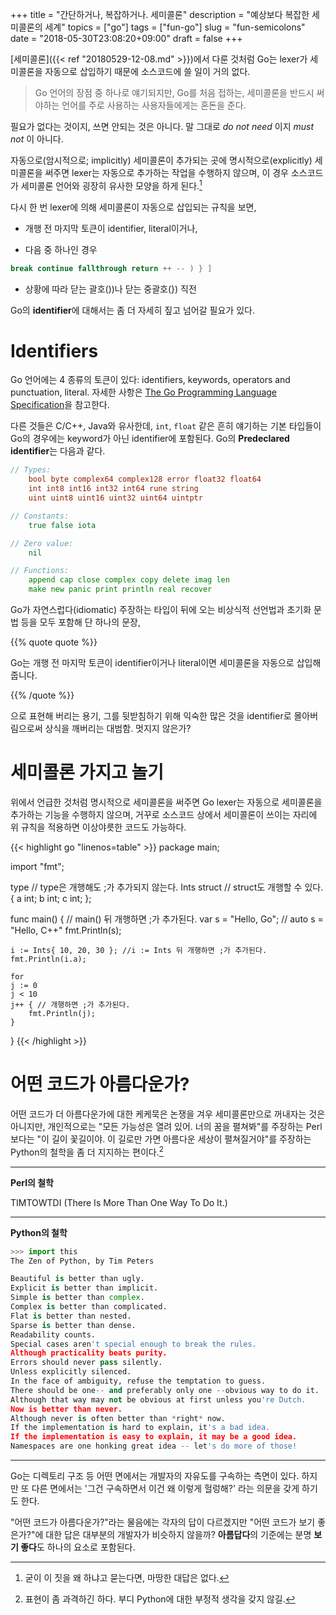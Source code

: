 +++
title = "간단하거나, 복잡하거나. 세미콜론"
description = "예상보다 복잡한 세미콜론의 세계"
topics = ["go"]
tags = ["fun-go"]
slug = "fun-semicolons"
date = "2018-05-30T23:08:20+09:00"
draft = false
+++

[세미콜론]({{< ref "20180529-12-08.md" >}})에서 다룬 것처럼 Go는 lexer가 세미콜론을 자동으로 삽입하기 때문에 소스코드에 쓸 일이 거의 없다.

> Go 언어의 장점 중 하나로 얘기되지만, Go를 처음 접하는, 세미콜론을 반드시 써야하는 언어를 주로 사용하는 사용자들에게는 혼돈을 준다.

필요가 없다는 것이지, 쓰면 안되는 것은 아니다. 말 그대로 *do not need* 이지 *must not* 이 아니다.

자동으로(암시적으로; implicitly) 세미콜론이 추가되는 곳에 명시적으로(explicitly) 세미콜론을 써주면 lexer는 자동으로 추가하는 작업을 수행하지 않으며, 이 경우 소스코드가 세미콜론 언어와 굉장히 유사한 모양을 하게 된다.[^1]

[^1]: 굳이 이 짓을 왜  하냐고 묻는다면, 마땅한 대답은 없다.

다시 한 번 lexer에 의해 세미콜론이 자동으로 삽입되는 규칙을 보면,

- 개행 전 마지막 토큰이 identifier, literal이거나,

- 다음 중 하나인 경우

```go
break continue fallthrough return ++ -- ) } ]
```

- 상황에 따라 닫는 괄호())나 닫는 중괄호(}) 직전

Go의 **identifier**에 대해서는 좀 더 자세히 짚고 넘어갈 필요가 있다.

# Identifiers

Go 언어에는 4 종류의 토큰이 있다: identifiers, keywords, operators and punctuation, literal. 자세한 사항은 [The Go Programming Language Specification](https://golang.org/ref/spec)을 참고한다.

다른 것들은 C/C++, Java와 유사한데, `int`, `float` 같은 흔히 얘기하는 기본 타입들이 Go의 경우에는 keyword가 아닌 identifier에 포함된다. Go의 **Predeclared identifier**는 다음과 같다.

```go
// Types:
	bool byte complex64 complex128 error float32 float64
	int int8 int16 int32 int64 rune string
	uint uint8 uint16 uint32 uint64 uintptr

// Constants:
	true false iota

// Zero value:
	nil

// Functions:
	append cap close complex copy delete imag len
	make new panic print println real recover
```

Go가 자연스럽다(idiomatic) 주장하는 타입이 뒤에 오는 비상식적 선언법과 초기화 문법 등을 모두 포함해 단 하나의 문장,

{{% quote quote %}}

Go는 개행 전 마지막 토큰이 identifier이거나 literal이면 세미콜론을 자동으로 삽입해 줍니다. 

{{% /quote %}}

으로 표현해 버리는 용기, 그를 뒷받침하기 위해 익숙한 많은 것을 identifier로 몰아버림으로써 상식을 깨버리는 대범함. 멋지지 않은가?

# 세미콜론 가지고 놀기

위에서 언급한 것처럼 명시적으로 세미콜론을 써주면 Go lexer는 자동으로 세미콜론을 추가하는 기능을 수행하지 않으며, 거꾸로 소스코드 상에서 세미콜론이 쓰이는 자리에 위 규칙을 적용하면 이상야릇한 코드도 가능하다.

{{< highlight go "linenos=table" >}}
package main;

import "fmt";

type // type은 개행해도 ;가 추가되지 않는다.
Ints struct // struct도 개행할 수 있다.
{ a int; b int;
  c int; };


func main() { // main() 뒤 개행하면 ;가 추가된다.
	var s = "Hello, Go"; // auto s = "Hello, C++"
	fmt.Println(s);
	
	i := Ints{ 10, 20, 30 }; //i := Ints 뒤 개행하면 ;가 추가된다.
	fmt.Println(i.a);
	
	for
	j := 0
	j < 10
	j++ { // 개행하면 ;가 추가된다.
		fmt.Println(j);
	}
}
{{< /highlight >}}

# 어떤 코드가 아름다운가?

어떤 코드가 더 아름다운가에 대한 케케묵은 논쟁을 겨우 세미콜론만으로 꺼내자는 것은 아니지만, 개인적으로는 "모든 가능성은 열려 있어. 너의 꿈을 펼쳐봐"를 주장하는 Perl보다는 "이 길이 꽃길이야. 이 길로만 가면 아름다운 세상이 펼쳐질거야"를 주장하는 Python의 철학을 좀 더 지지하는 편이다.[^2]

[^2]: 표현이 좀 과격하긴 하다. 부디 Python에 대한 부정적 생각을 갖지 않길.

---

**Perl의 철학**

TIMTOWTDI (There Is More Than One Way To Do It.)

---

**Python의 철학**

```python
>>> import this
The Zen of Python, by Tim Peters

Beautiful is better than ugly.
Explicit is better than implicit.
Simple is better than complex.
Complex is better than complicated.
Flat is better than nested.
Sparse is better than dense.
Readability counts.
Special cases aren't special enough to break the rules.
Although practicality beats purity.
Errors should never pass silently.
Unless explicitly silenced.
In the face of ambiguity, refuse the temptation to guess.
There should be one-- and preferably only one --obvious way to do it.
Although that way may not be obvious at first unless you're Dutch.
Now is better than never.
Although never is often better than *right* now.
If the implementation is hard to explain, it's a bad idea.
If the implementation is easy to explain, it may be a good idea.
Namespaces are one honking great idea -- let's do more of those!
```

---

Go는 디렉토리 구조 등 어떤 면에서는 개발자의 자유도를 구속하는 측면이 있다. 하지만 또 다른 면에서는 '그건 구속하면서 이건 왜 이렇게 헐렁해?' 라는 의문을 갖게 하기도 한다.

"어떤 코드가 아름다운가?"라는 물음에는 각자의 답이 다르겠지만 "어떤 코드가 보기 좋은가?"에 대한 답은 대부분의 개발자가 비슷하지 않을까? **아름답다**의 기준에는 분명 **보기 좋다**도 하나의 요소로 포함된다.
